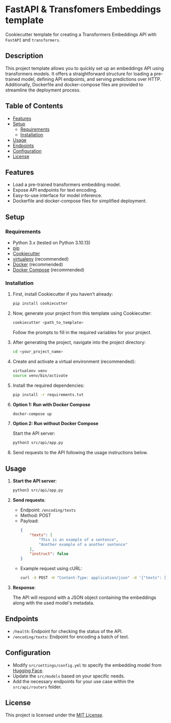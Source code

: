 # FastAPI & Transfomers Embeddings template

Cookiecutter template for creating a Transformers Embeddings API with `FastAPI` and `transformers`.

## Description

This project template allows you to quickly set up an embeddings API using transformers models. It offers a straightforward structure for loading a pre-trained model, defining API endpoints, and serving predictions over HTTP. Additionally, Dockerfile and docker-compose files are provided to streamline the deployment process.

## Table of Contents

- [Features](#features)
- [Setup](#setup)
  - [Requirements](#requirements)
  - [Installation](#installation)
- [Usage](#usage)
- [Endpoints](#endpoints)
- [Configuration](#configuration)
- [License](#license)

## Features

- Load a pre-trained transformers embedding model.
- Expose API endpoints for text encoding.
- Easy-to-use interface for model inference.
- Dockerfile and docker-compose files for simplified deployment.

## Setup

### Requirements

- Python 3.x (tested on Python 3.10.13)
- [pip](https://pip.pypa.io/en/stable/)
- [Cookiecutter](https://cookiecutter.readthedocs.io/en/latest/)
- [virtualenv](https://virtualenv.pypa.io/en/stable/) (recommended)
- [Docker](https://www.docker.com/) (recommended)
- [Docker Compose](https://docs.docker.com/compose/) (recommended)

### Installation

1. First, install Cookiecutter if you haven't already:

   ```bash
   pip install cookiecutter
   ```
2. Now, generate your project from this template using Cookiecutter:

   ```bash
   cookiecutter <path_to_template>
   ```

   Follow the prompts to fill in the required variables for your project.
3. After generating the project, navigate into the project directory:

   ```bash
   cd <your_project_name>
   ```
4. Create and activate a virtual environment (recommended):

   ```bash
   virtualenv venv
   source venv/bin/activate
   ```
5. Install the required dependencies:

   ```bash
   pip install -r requirements.txt
   ```
6. **Option 1: Run with Docker Compose**

   ```bash
   docker-compose up
   ```
7. **Option 2: Run without Docker Compose**

   Start the API server:

   ```bash
   python3 src/api/app.py
   ```
8. Send requests to the API following the usage instructions below.

## Usage

1. **Start the API server**:

   ```bash
   python3 src/api/app.py
   ```
2. **Send requests**:

   - Endpoint: `/encoding/texts`
   - Method: POST
   - Payload:
     ```json
     {
         "texts": [
             "This is an example of a sentence",
             "Another example of a another sentence"
         ],
         "instruct": false
     }
     ```
   - Example request using cURL:
     ```bash
     curl -X POST -H "Content-Type: application/json" -d '{"texts": ["This is an example of a sentence", "Another example of a another sentence"], "instruct": false}' http://localhost:8080/encoding/texts
     ```
3. **Response**:

   The API will respond with a JSON object containing the embeddings along with the used model's metadata.

## Endpoints

- `/health`: Endpoint for checking the status of the API.
- `/encoding/texts`: Endpoint for encoding a batch of text.

## Configuration

- Modify `src/settings/config.yml` to specify the embedding model from [Hugging Face](https://huggingface.co/models?pipeline_tag=feature-extraction&sort=trending).
- Update the `src/models` based on your specific needs.
- Add the necessary endpoints for your use case within the `src/api/routers` folder.

## License

This project is licensed under the [MIT License](LICENSE).
